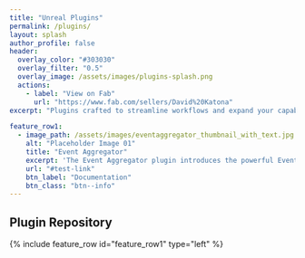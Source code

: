 ```yaml
---
title: "Unreal Plugins"
permalink: /plugins/
layout: splash
author_profile: false
header:
  overlay_color: "#303030"
  overlay_filter: "0.5"
  overlay_image: /assets/images/plugins-splash.png
  actions:
    - label: "View on Fab"
      url: "https://www.fab.com/sellers/David%20Katona"
excerpt: "Plugins crafted to streamline workflows and expand your capabilities in Unreal Engine."

feature_row1:
  - image_path: /assets/images/eventaggregator_thumbnail_with_text.jpg
    alt: "Placeholder Image 01"
    title: "Event Aggregator"
    excerpt: 'The Event Aggregator plugin introduces the powerful Event Aggregator pattern to Unreal Engine, offering an elegant and efficient solution for inter-object communication. By decoupling event senders and receivers, it allows for modular, scalable, and highly maintainable game architecture.'
    url: "#test-link"
    btn_label: "Documentation"
    btn_class: "btn--info"
---
```


## Plugin Repository

{% include feature_row id="feature_row1" type="left" %}
